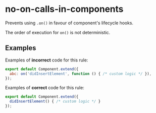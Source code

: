 # no-on-calls-in-components

Prevents using `.on()` in favour of component's lifecycle hooks.

The order of execution for `on()` is not deterministic.

## Examples

Examples of **incorrect** code for this rule:

```javascript
export default Component.extend({
  abc: on('didInsertElement', function () { /* custom logic */ }),
});
```

Examples of **correct** code for this rule:

```js
export default Component.extend({
  didInsertElement() { /* custom logic */ }
});
```
